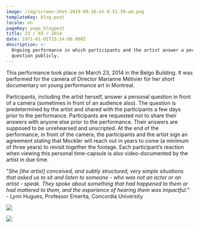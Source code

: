 ```yaml
---
image: /img/screen-shot-2019-09-16-at-8.51.38-am.png
templateKey: blog-post
locale: en
pageKey: page_blogpost
title: 23 / 03 / 2014
date: 1971-01-01T15:14:00.000Z
description: >-
  Ongoing performance in which participants and the artist answer a personal
  question publicly.
---
```

This performance took place on March 23, 2014 in the Belgo Building. It was performed for the camera of Director Marianne Métivier for her short documentary on young performance art in Montreal. 

Participants, including the artist herself, answer a personal question in front of a camera (sometimes in front of an audience also). The question is predetermined by the artist and shared with the participants a few days prior to the performance. Participants are requested not to share their answers with anyone else prior to the performance. Their answers are supposed to be unrehearsed and unscripted. At the end of the performance, in front of the camera, the participants and the artist sign an agreement stating that Mockler will reach out in years to come (a minimum of three years) to revisit together the footage. Each participant’s reaction when viewing this personal time-capsule is also video-documented by the artist in due time.

"_She \[the artist] conceived, and subtly structured, very simple situations that asked us to sit and listen to someone - who was not an actor or an artist - speak. They spoke about something that had happened to them or had mattered to them, and the experience of hearing them was impactful._" - Lynn Hugues, Professor Emerita, Concordia University

![](/img/active-lens-performance-art-montreal-.png)

![](/img/screen-shot-2019-09-24-at-7.51.23-am.png)
